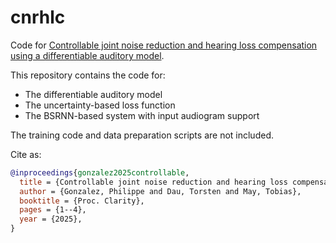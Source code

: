 # cnrhlc

Code for [Controllable joint noise reduction and hearing loss compensation using a differentiable auditory model](https://arxiv.org/abs/2507.09372).

This repository contains the code for:
- The differentiable auditory model
- The uncertainty-based loss function
- The BSRNN-based system with input audiogram support

The training code and data preparation scripts are not included.

Cite as:

```bibtex
@inproceedings{gonzalez2025controllable,
  title = {Controllable joint noise reduction and hearing loss compensation using a differentiable auditory model},
  author = {Gonzalez, Philippe and Dau, Torsten and May, Tobias},
  booktitle = {Proc. Clarity},
  pages = {1--4},
  year = {2025},
}
```
